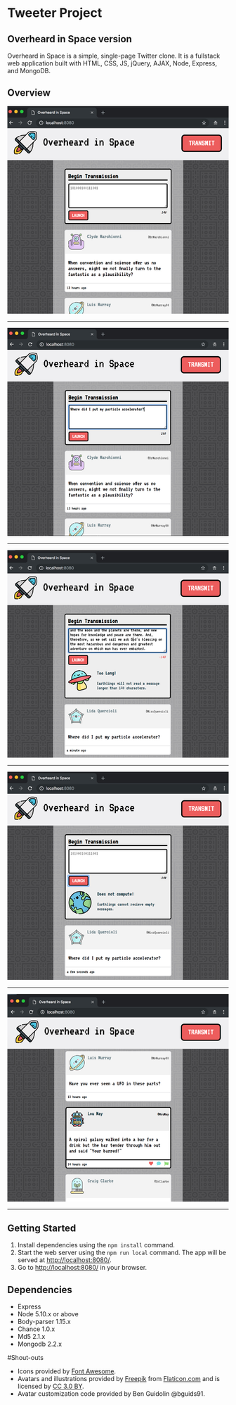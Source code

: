 # Tweeter Project
## Overheard in Space version

Overheard in Space is a simple, single-page Twitter clone. It is a fullstack web application built with HTML, CSS, JS, jQuery, AJAX, Node, Express, and MongoDB. 

## Overview

!["Main Page"](https://github.com/andreamayhirji/tweeter/blob/master/docs/main-page.png)

--------------------

!["Main Page with text"](https://github.com/andreamayhirji/tweeter/blob/master/docs/main-page-with-text.jpg)

--------------------

!["Error message, maximum character count reached"](https://github.com/andreamayhirji/tweeter/blob/master/docs/max-characters-error-message.jpg)

--------------------

!["Error message, empty textfield"](https://github.com/andreamayhirji/tweeter/blob/master/docs/empty-error-message.jpg?raw=true)

--------------------

![Hover state on a message](https://github.com/andreamayhirji/tweeter/blob/master/docs/hover-state.jpg)

--------------------


## Getting Started

1. Install dependencies using the `npm install` command.
2. Start the web server using the `npm run local` command. The app will be served at <http://localhost:8080/>.
3. Go to <http://localhost:8080/> in your browser.


## Dependencies

- Express
- Node 5.10.x or above
- Body-parser 1.15.x
- Chance 1.0.x
- Md5 2.1.x
- Mongodb 2.2.x


#Shout-outs
- Icons provided by [Font Awesome](https://fontawesome.com/license/).
- Avatars and illustrations provided by [Freepik](http://www.freepik.com) from [Flaticon.com](https://www.flaticon.com/) and is licensed by [CC 3.0 BY](http://creativecommons.org/licenses/by/3.0/).
- Avatar customization code provided by Ben Guidolin @bguids91.

